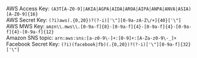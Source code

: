 AWS Access Key: `(A3T[A-Z0-9]|AKIA|AGPA|AIDA|AROA|AIPA|ANPA|ANVA|ASIA)[A-Z0-9]{16}`  
AWS Secret Key: `(?i)aws(.{0,20})?(?-i)['\"][0-9a-zA-Z\/+]{40}['\"]`  
AWS MWS Key: `amzn\\.mws\\.[0-9a-f]{8}-[0-9a-f]{4}-[0-9a-f]{4}-[0-9a-f]{4}-[0-9a-f]{12}`  
Amazon SNS topic: `arn:aws:sns:[a-z0-9\-]+:[0-9]+:[A-Za-z0-9\-_]+`  
Facebook Secret Key: `(?i)(facebook|fb)(.{0,20})?(?-i)['\"][0-9a-f]{32}['\"]`  
